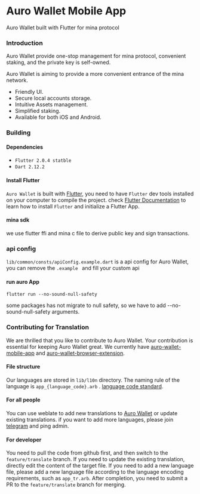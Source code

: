 # Auro Wallet Mobile App

Auro Wallet built with Flutter for mina protocol



### Introduction

Auro Wallet provide one-stop management for mina protocol, convenient staking, and the private key is self-owned.


Auro Wallet is aiming to provide a more convenient entrance of the mina network.

- Friendly UI.
- Secure local accounts storage.
- Intuitive Assets management.
- Simplified staking.
- Available for both iOS and Android.

### Building

#### Dependencies

- `Flutter 2.0.4 statble`
- `Dart 2.12.2`

#### Install Flutter 
`Auro Wallet` is built with [Flutter](https://flutter.dev/), you need to have `Flutter` dev tools
installed on your computer to compile the project. check [Flutter Documentation](https://flutter.dev/docs)
 to learn how to install `Flutter` and initialize a Flutter App.

#### mina sdk
we use flutter ffi and mina c file to derive public key and sign transactions.

### api config 
```lib/common/consts/apiConfig.example.dart``` is a api config for Auro Wallet, you can remove the ```.example ```
and fill your custom api

#### run auro App
```
flutter run --no-sound-null-safety
```
some packages has not migrate to null safety, so we have to add --no-sound-null-safety arguments.


### Contributing for Translation
We are thrilled that you like to contribute to Auro Wallet. Your contribution is essential for keeping Auro Wallet great. We currently have [auro-wallet-mobile-app](https://github.com/aurowallet/auro-wallet-mobile-app) and [auro-wallet-browser-extension](https://github.com/aurowallet/auro-wallet-browser-extension).

#### File structure
Our languages are stored in `lib/l10n` directory. The naming rule of the language is `app_{language_code}.arb` . [language code standard](https://api.flutter.dev/flutter/flutter_localizations/GlobalMaterialLocalizations-class.html).

#### For all people
You can use weblate to add new translations to [Auro Wallet](https://hosted.weblate.org/projects/aurowallet) or update existing translations. if you want to add more languages, please join [telegram](https://t.me/aurowallet) and ping admin.

#### For developer
You need to pull the code from github first, and then switch to the `feature/translate` branch. If you need to update the existing translation, directly edit the content of the target file. If you need to add a new language file, please add a new language file according to the language encoding requirements, such as `app_tr.arb`. After completion, you need to submit a PR to the `feature/translate` branch for merging.